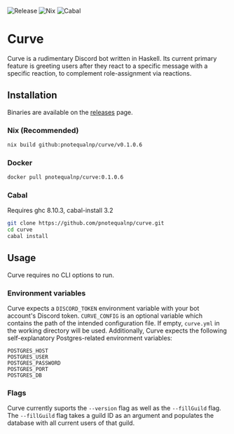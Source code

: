 ![Release](https://github.com/pnotequalnp/curve/workflows/Release/badge.svg)
![Nix](https://github.com/pnotequalnp/curve/workflows/Nix/badge.svg)
![Cabal](https://github.com/pnotequalnp/curve/workflows/Cabal/badge.svg)

# Curve
Curve is a rudimentary Discord bot written in Haskell. Its current primary feature is greeting users after they react to a specific message with a specific reaction, to complement role-assignment via reactions.

## Installation
Binaries are available on the [releases](https://github.com/pnotequalnp/curve/releases) page.

### Nix (Recommended)
```bash
nix build github:pnotequalnp/curve/v0.1.0.6
```

### Docker
```bash
docker pull pnotequalnp/curve:0.1.0.6
```

### Cabal
Requires ghc 8.10.3, cabal-install 3.2

```bash
git clone https://github.com/pnotequalnp/curve.git
cd curve
cabal install
```

## Usage
Curve requires no CLI options to run.

### Environment variables
Curve expects a `DISCORD_TOKEN` environment variable with your bot account's Discord token. `CURVE_CONFIG` is an optional variable which contains the path of the intended configuration file. If empty, `curve.yml` in the working directory will be used.
Additionally, Curve expects the following self-explanatory Postgres-related environment variables:
```
POSTGRES_HOST
POSTGRES_USER
POSTGRES_PASSWORD
POSTGRES_PORT
POSTGRES_DB
```

### Flags
Curve currently suports the `--version` flag as well as the `--fillGuild` flag. The `--fillGuild` flag takes a guild ID as an argument and populates the database with all current users of that guild.
